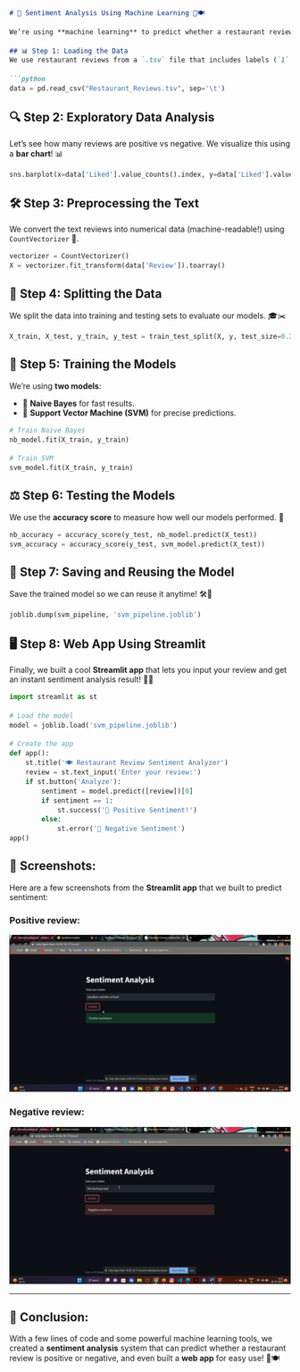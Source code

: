 
```markdown
# 🌟 Sentiment Analysis Using Machine Learning 🧐🍽️

We’re using **machine learning** to predict whether a restaurant review is **positive** or **negative**! Let’s dive into it step-by-step. 🚀

## 📊 Step 1: Loading the Data
We use restaurant reviews from a `.tsv` file that includes labels (`1` for 👍 positive and `0` for 👎 negative).

```python
data = pd.read_csv("Restaurant_Reviews.tsv", sep='\t')
```

## 🔍 Step 2: Exploratory Data Analysis
Let’s see how many reviews are positive vs negative. We visualize this using a **bar chart**! 📊

```python
sns.barplot(x=data['Liked'].value_counts().index, y=data['Liked'].value_counts().values)
```

## 🛠️ Step 3: Preprocessing the Text
We convert the text reviews into numerical data (machine-readable!) using `CountVectorizer` 🧮.

```python
vectorizer = CountVectorizer()
X = vectorizer.fit_transform(data['Review']).toarray()
```

## 🔄 Step 4: Splitting the Data
We split the data into training and testing sets to evaluate our models. 🎓✂️

```python
X_train, X_test, y_train, y_test = train_test_split(X, y, test_size=0.2, random_state=0)
```

## 🧠 Step 5: Training the Models
We’re using **two models**:
- 🧮 **Naive Bayes** for fast results.
- 🚀 **Support Vector Machine (SVM)** for precise predictions.

```python
# Train Naive Bayes
nb_model.fit(X_train, y_train)

# Train SVM
svm_model.fit(X_train, y_train)
```

## ⚖️ Step 6: Testing the Models
We use the **accuracy score** to measure how well our models performed. 🎯

```python
nb_accuracy = accuracy_score(y_test, nb_model.predict(X_test))
svm_accuracy = accuracy_score(y_test, svm_model.predict(X_test))
```

## 💾 Step 7: Saving and Reusing the Model
Save the trained model so we can reuse it anytime! 🛠️💾

```python
joblib.dump(svm_pipeline, 'svm_pipeline.joblib')
```

## 🖥️ Step 8: Web App Using Streamlit
Finally, we built a cool **Streamlit app** that lets you input your review and get an instant sentiment analysis result! 🎉😎

```python
import streamlit as st

# Load the model
model = joblib.load('svm_pipeline.joblib')

# Create the app
def app():
    st.title('🍽️ Restaurant Review Sentiment Analyzer')
    review = st.text_input('Enter your review:')
    if st.button('Analyze'):
        sentiment = model.predict([review])[0]
        if sentiment == 1:
            st.success('🎉 Positive Sentiment!')
        else:
            st.error('🙁 Negative Sentiment')
app()
```

## 📸 Screenshots:
Here are a few screenshots from the **Streamlit app** that we built to predict sentiment:

### Positive review:
![Positive Review](positive.png)

### Negative review:
![Negative Review](negative.png)


---

## 🎉 Conclusion:
With a few lines of code and some powerful machine learning tools, we created a **sentiment analysis** system that can predict whether a restaurant review is positive or negative, and even built a **web app** for easy use! 🚀🍽️



